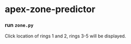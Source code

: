 # apex-zone-predictor

### run `zone.py` </br>
Click location of rings 1 and 2, rings 3-5 will be displayed.
